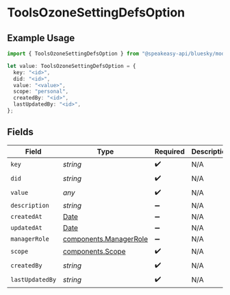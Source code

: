# ToolsOzoneSettingDefsOption

## Example Usage

```typescript
import { ToolsOzoneSettingDefsOption } from "@speakeasy-api/bluesky/models/components";

let value: ToolsOzoneSettingDefsOption = {
  key: "<id>",
  did: "<id>",
  value: "<value>",
  scope: "personal",
  createdBy: "<id>",
  lastUpdatedBy: "<id>",
};
```

## Fields

| Field                                                                                         | Type                                                                                          | Required                                                                                      | Description                                                                                   |
| --------------------------------------------------------------------------------------------- | --------------------------------------------------------------------------------------------- | --------------------------------------------------------------------------------------------- | --------------------------------------------------------------------------------------------- |
| `key`                                                                                         | *string*                                                                                      | :heavy_check_mark:                                                                            | N/A                                                                                           |
| `did`                                                                                         | *string*                                                                                      | :heavy_check_mark:                                                                            | N/A                                                                                           |
| `value`                                                                                       | *any*                                                                                         | :heavy_check_mark:                                                                            | N/A                                                                                           |
| `description`                                                                                 | *string*                                                                                      | :heavy_minus_sign:                                                                            | N/A                                                                                           |
| `createdAt`                                                                                   | [Date](https://developer.mozilla.org/en-US/docs/Web/JavaScript/Reference/Global_Objects/Date) | :heavy_minus_sign:                                                                            | N/A                                                                                           |
| `updatedAt`                                                                                   | [Date](https://developer.mozilla.org/en-US/docs/Web/JavaScript/Reference/Global_Objects/Date) | :heavy_minus_sign:                                                                            | N/A                                                                                           |
| `managerRole`                                                                                 | [components.ManagerRole](../../models/components/managerrole.md)                              | :heavy_minus_sign:                                                                            | N/A                                                                                           |
| `scope`                                                                                       | [components.Scope](../../models/components/scope.md)                                          | :heavy_check_mark:                                                                            | N/A                                                                                           |
| `createdBy`                                                                                   | *string*                                                                                      | :heavy_check_mark:                                                                            | N/A                                                                                           |
| `lastUpdatedBy`                                                                               | *string*                                                                                      | :heavy_check_mark:                                                                            | N/A                                                                                           |